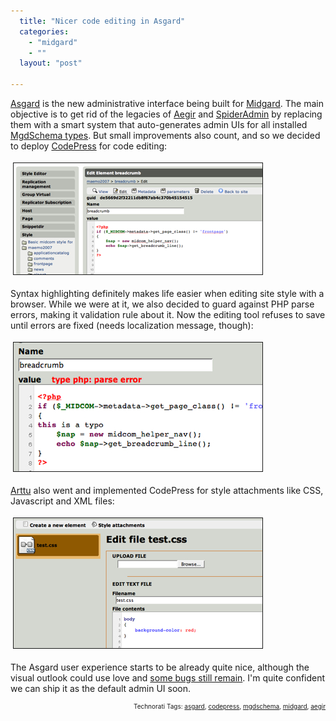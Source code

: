 ```yaml
---
  title: "Nicer code editing in Asgard"
  categories: 
    - "midgard"
    - ""
  layout: "post"

---
```

<a href="http://bergie.iki.fi/blog/building_a_new_admin_interface_for_midgard.html">Asgard</a> is the new administrative interface being built for <a href="http://www.midgard-project.org/">Midgard</a>. The main objective is to get rid of the legacies of <a href="http://en.wikipedia.org/wiki/Aegir_(software)">Aegir</a> and <a href="http://bergie.iki.fi/blog/2004-04-15-001.html">SpiderAdmin</a> by replacing them with a smart system that auto-generates admin UIs for all installed <a href="http://www.midgard-project.org/documentation/mgdschema/">MgdSchema types</a>. But small improvements also count, and so we decided to deploy <a href="http://www.codepress.org/">CodePress</a> for code editing:


<img src="/files/asgard-codepress-style-editing.jpg" height="178" width="398" border="1" hspace="4" vspace="4" alt="Asgard-Codepress-Style-Editing" /><span style="font-size:0pt;">

</span>Syntax highlighting definitely makes life easier when editing site style with a browser. While we were at it, we also decided to guard against PHP parse errors, making it validation rule about it. Now the editing tool refuses to save until errors are fixed (needs localization message, though):

<img src="/files/asgard-codepress-parse-error.jpg" height="206" width="398" border="1" hspace="4" vspace="4" alt="Asgard-Codepress-Parse-Error" /><span style="font-size:0pt;">

</span><a href="http://www.kaktus.cc/">Arttu</a> also went and implemented CodePress for style attachments like CSS, Javascript and XML files:

<img src="/files/asgard-styleeditor-edit-css.jpg" height="208" width="398" border="1" hspace="4" vspace="4" alt="Asgard-Styleeditor-Edit-Css" /><span style="font-size:0pt;">

</span>The Asgard user experience starts to be already quite nice, although the visual outlook could use love and <a href="http://trac.midgard-project.org/query?status=new&amp;status=assigned&amp;status=reopened&amp;group=priority&amp;component=Asgard&amp;order=priority">some bugs still remain</a>. I'm quite confident we can ship it as the default admin UI soon.
<p style="text-align:right;font-size:10px;">Technorati Tags: <a href="http://www.technorati.com/tag/asgard" rel="tag">asgard</a>, <a href="http://www.technorati.com/tag/codepress" rel="tag">codepress</a>, <a href="http://www.technorati.com/tag/mgdschema" rel="tag">mgdschema</a>, <a href="http://www.technorati.com/tag/midgard" rel="tag">midgard</a>, <a href="http://www.technorati.com/tag/aegir" rel="tag">aegir</a></p>